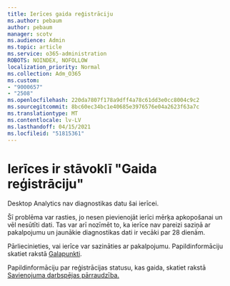 ```yaml
---
title: Ierīces gaida reģistrāciju
ms.author: pebaum
author: pebaum
manager: scotv
ms.audience: Admin
ms.topic: article
ms.service: o365-administration
ROBOTS: NOINDEX, NOFOLLOW
localization_priority: Normal
ms.collection: Adm_O365
ms.custom:
- "9000657"
- "2508"
ms.openlocfilehash: 220da7807f178a9dff4a78c61dd3e0cc8004c9c2
ms.sourcegitcommit: 8bc60ec34bc1e40685e3976576e04a2623f63a7c
ms.translationtype: MT
ms.contentlocale: lv-LV
ms.lasthandoff: 04/15/2021
ms.locfileid: "51815361"
---
```

# <a name="devices-are-in-awaiting-enrollment-state"></a>Ierīces ir stāvoklī "Gaida reģistrāciju"

Desktop Analytics nav diagnostikas datu šai ierīcei. 

Šī problēma var rasties, jo nesen pievienojāt ierīci mērķa apkopošanai un vēl nesūtīti dati. Tas var arī nozīmēt to, ka ierīce nav pareizi saziņā ar pakalpojumu un jaunākie diagnostikas dati ir vecāki par 28 dienām.

Pārliecinieties, vai ierīce var sazināties ar pakalpojumu. Papildinformāciju skatiet rakstā [Galapunkti](https://docs.microsoft.com/configmgr/desktop-analytics/enable-data-sharing#endpoints).

Papildinformāciju par reģistrācijas statusu, kas gaida, skatiet rakstā [Savienojuma darbspējas pārraudzība.](https://docs.microsoft.com/configmgr/desktop-analytics/monitor-connection-health#awaiting-enrollment)